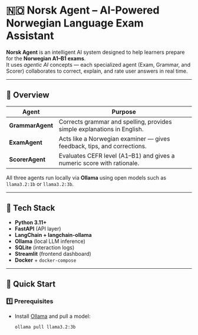 # 🇳🇴 Norsk Agent – AI-Powered Norwegian Language Exam Assistant

**Norsk Agent** is an intelligent AI system designed to help learners prepare for the **Norwegian A1–B1 exams**.  
It uses *agentic AI* concepts — each specialized agent (Exam, Grammar, and Scorer) collaborates to correct, explain, and rate user answers in real time.

---

## 🧠 Overview

| Agent | Purpose |
|-------|----------|
| **GrammarAgent** | Corrects grammar and spelling, provides simple explanations in English. |
| **ExamAgent** | Acts like a Norwegian examiner — gives feedback, tips, and corrections. |
| **ScorerAgent** | Evaluates CEFR level (A1–B1) and gives a numeric score with rationale. |

All three agents run locally via **Ollama** using open models such as `llama3.2:1b` or `llama3.2:3b`.

---

## 🧰 Tech Stack

- **Python 3.11+**
- **FastAPI** (API layer)
- **LangChain + langchain-ollama**
- **Ollama** (local LLM inference)
- **SQLite** (interaction logs)
- **Streamlit** (frontend dashboard)
- **Docker** + `docker-compose`

---

## 🚀 Quick Start

### 1️⃣ Prerequisites
- Install [Ollama](https://ollama.ai) and pull a model:
  ```bash
  ollama pull llama3.2:3b
